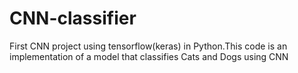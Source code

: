 # CNN-classifier
First CNN project using tensorflow(keras) in Python.This code is an implementation of a model that classifies Cats and Dogs using CNN
